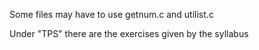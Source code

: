 Some files may have to use getnum.c and utilist.c

Under "TPS" there are the exercises given by the syllabus
